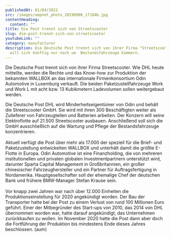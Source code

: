 ```yaml
---
publishedAt: 01/04/2022
src: /images/ampnet_photo_20190906_171846.jpg
contentHeading:
  content: ""
title: Die Post trennt sich von Streetscooter
slug: die-post-trennt-sich-von-streetscooter
youtubeLink: ""
category: manufacturer
description: Die Deutsche Post trennt sich von ihrer Firma "Streetscooter" und
  will sich künftig nur noch um  Bestandsfahrzeuge kümmern.
---
```


Die Deutsche Post trennt sich von ihrer Firma Streetscooter. Wie DHL heute mitteilte, werden die Rechte und das Know-how zur Produktion der bekannten WALLBOX an das internationale Firmenkonsortium Odin Automotive in Luxemburg verkauft. Die beiden Paketzustellfahrzeuge Work und Work L mit acht bzw. 13 Kubikmetern Ladevolumen sollen weitergebaut werden.

Die Deutsche Post DHL wird Minderheitseigentümer von Odin und behält die Streetscooter GmbH. Sie wird mit ihren 300 Beschäftigten weiter als Zulieferer von Fahrzeugteilen und Batterien arbeiten. Der Konzern will seine Elektroflotte auf 21.500 Streetscooter ausbauen. Anschließend soll sich die GmbH ausschließlich auf die Wartung und Pflege der Bestandsfahrzeuge konzentrieren.\
\
Aktuell verfügt die Post über mehr als 17.000 der speziell für die Brief- und Paketzustellung entwickelten WALLBOX und unterhält damit die größte E-Flotte in Europa. Odin Automotive ist eine Finanzholding, die von mehreren institutionellen und privaten globalen Investmentpartnern unterstützt wird, darunter Sparta Capital Management in Großbritannien, ein großer chinesischer Fahrzeughersteller und ein Partner für Auftragsfertigung in Nordamerika. Hauptgesellschafter soll der ehemalige Chef der deutschen Bank und frühere BMW-Manager Stefan Krause sein.\
\
Vor knapp zwei Jahren war nach über 12.000 Einheiten die Produktionseinstellung für 2020 angekündigt worden. Der Bau der Transporter hatte bei der Post zu einem Verlust von rund 100 Millionen Euro geführt. Einer der Mitbegründer des Start-ups von 2010, das 2014 von DHL übernommen worden war, hatte darauf angekündigt, das Unternehmen zurückkaufen zu wollen. Im November 2020 hatte die Post dann aber doch die Fortführung der Produktion bis mindestens Ende dieses Jahres beschlossen. (aum)
